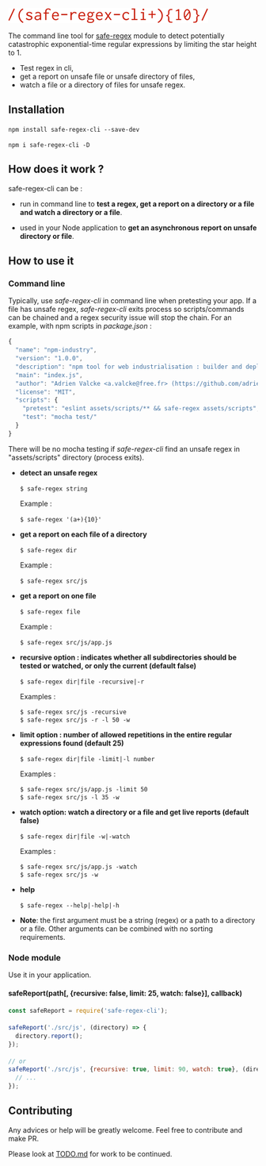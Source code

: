 <img src="logo.png" alt="safe-regex-cli"/>

The command line tool for [safe-regex](https://github.com/substack/safe-regex) module to detect potentially catastrophic exponential-time regular expressions by limiting the star height to 1.

- Test regex in cli,
- get a report on unsafe file or unsafe directory of files,
- watch a file or a directory of files for unsafe regex.

## Installation

`npm install safe-regex-cli --save-dev`

`npm i safe-regex-cli -D`

## How does it work ?

safe-regex-cli can be :

- run in command line to **test a regex, get a report on a directory or a file and watch a directory or a file**.

- used in your Node application to **get an asynchronous report on unsafe directory or file**.

## How to use it

### Command line

Typically, use *safe-regex-cli* in command line when pretesting your app. If a file has unsafe regex, *safe-regex-cli* exits process so scripts/commands can be chained and a regex security issue will stop the chain. For an example, with npm scripts in *package.json* :

```javascript
{
  "name": "npm-industry",
  "version": "1.0.0",
  "description": "npm tool for web industrialisation : builder and deployer prototype for es6 project in CI and CD",
  "main": "index.js",
  "author": "Adrien Valcke <a.valcke@free.fr> (https://github.com/adrienvalcke)",
  "license": "MIT",
  "scripts": {
    "pretest": "eslint assets/scripts/** && safe-regex assets/scripts",
    "test": "mocha test/"
  }
}
```

There will be no mocha testing if *safe-regex-cli* find an unsafe regex in "assets/scripts" directory (process exits).

- **detect an unsafe regex**

  `$ safe-regex string`

  Example :

  `$ safe-regex '(a+){10}'`

- **get a report on each file of a directory**

  `$ safe-regex dir`

  Example :

  `$ safe-regex src/js`

- **get a report on one file**

  `$ safe-regex file`

  Example :

  `$ safe-regex src/js/app.js`

- **recursive option : indicates whether all subdirectories should be tested or watched, or only the current (default false)**

  `$ safe-regex dir|file -recursive|-r`

  Examples :

  ```
  $ safe-regex src/js -recursive
  $ safe-regex src/js -r -l 50 -w
  ```
- **limit option : number of allowed repetitions in the entire regular expressions found (default 25)**

  `$ safe-regex dir|file -limit|-l number`

  Examples :

  ```
  $ safe-regex src/js/app.js -limit 50
  $ safe-regex src/js -l 35 -w
  ```
- **watch option: watch a directory or a file and get live reports (default false)**

  `$ safe-regex dir|file -w|-watch`

  Examples :

  ```
  $ safe-regex src/js/app.js -watch
  $ safe-regex src/js -w
  ```

- **help**

  `$ safe-regex --help|-help|-h`


- **Note**: the first argument must be a string (regex) or a path to a directory or a file. Other arguments can be combined with no sorting requirements.

### Node module

Use it in your application.

#### safeReport(path[, {recursive: false, limit: 25, watch: false}], callback)

```javascript
const safeReport = require('safe-regex-cli');

safeReport('./src/js', (directory) => {
  directory.report();
});

// or
safeReport('./src/js', {recursive: true, limit: 90, watch: true}, (directory) => {
  // ...
});
```

## Contributing

Any advices or help will be greatly welcome. Feel free to contribute and make PR.

Please look at [TODO.md](./TODO.md) for work to be continued.
